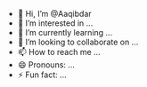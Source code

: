 - 👋 Hi, I’m @Aaqibdar
- 👀 I’m interested in ...
- 🌱 I’m currently learning ...
- 💞️ I’m looking to collaborate on ...
- 📫 How to reach me ...
- 😄 Pronouns: ...
- ⚡ Fun fact: ...

<!---
Aaqibdar/Aaqibdar is a ✨ special ✨ repository because its `README.md` (this file) appears on your GitHub profile.
You can click the Preview link to take a look at your changes.
--->
